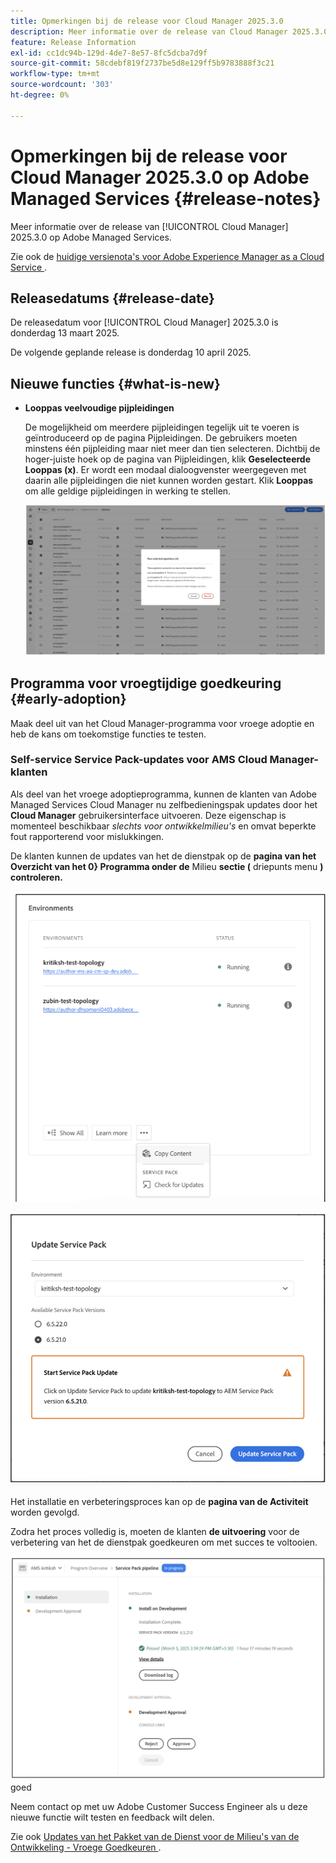 ```yaml
---
title: Opmerkingen bij de release voor Cloud Manager 2025.3.0
description: Meer informatie over de release van Cloud Manager 2025.3.0 op Adobe Managed Services.
feature: Release Information
exl-id: cc1dc94b-129d-4de7-8e57-8fc5dcba7d9f
source-git-commit: 58cdebf819f2737be5d8e129ff5b9783888f3c21
workflow-type: tm+mt
source-wordcount: '303'
ht-degree: 0%

---
```


# Opmerkingen bij de release voor Cloud Manager 2025.3.0 op Adobe Managed Services {#release-notes}

<!-- RELEASE WIKI  https://wiki.corp.adobe.com/display/DMSArchitecture/Cloud+Manager+2025.02.0+Release -->

Meer informatie over de release van [!UICONTROL Cloud Manager] 2025.3.0 op Adobe Managed Services.

Zie ook de [ huidige versienota&#39;s voor Adobe Experience Manager as a Cloud Service ](https://experienceleague.adobe.com/en/docs/experience-manager-cloud-service/content/release-notes/home).

## Releasedatums {#release-date}

De releasedatum voor [!UICONTROL Cloud Manager] 2025.3.0 is donderdag 13 maart 2025.

De volgende geplande release is donderdag 10 april 2025.

## Nieuwe functies {#what-is-new}

* **Looppas veelvoudige pijpleidingen**

  De mogelijkheid om meerdere pijpleidingen tegelijk uit te voeren is geïntroduceerd op de pagina Pijpleidingen. De gebruikers moeten minstens één pijpleiding maar niet meer dan tien selecteren. Dichtbij de hoger-juiste hoek op de pagina van Pijpleidingen, klik **Geselecteerde Looppas (x)**. Er wordt een modaal dialoogvenster weergegeven met daarin alle pijpleidingen die niet kunnen worden gestart. Klik **Looppas** om alle geldige pijpleidingen in werking te stellen.

  ![ Looppas geselecteerde de dialoogdoos van pijpleidingen ](/help/release-notes/assets/run-selected-pipelines.png)



## Programma voor vroegtijdige goedkeuring {#early-adoption}

Maak deel uit van het Cloud Manager-programma voor vroege adoptie en heb de kans om toekomstige functies te testen.

### Self-service Service Pack-updates voor AMS Cloud Manager-klanten

Als deel van het vroege adoptieprogramma, kunnen de klanten van Adobe Managed Services Cloud Manager nu zelfbedieningspak updates door het **Cloud Manager** gebruikersinterface uitvoeren. Deze eigenschap is momenteel beschikbaar *slechts voor ontwikkelmilieu&#39;s* en omvat beperkte fout rapporterend voor mislukkingen.

De klanten kunnen de updates van het de dienstpak op de **pagina van het Overzicht van het 0} Programma onder de** Milieu **sectie (** driepunts menu **) controleren.**

![ Controle voor het menuoptie van updates ](/help/release-notes/assets/check-for-updates-1.png)

![ de dialoogdoos van het Pak van de Dienst van de Update ](/help/release-notes/assets/check-for-updates-2.png)

Het installatie en verbeteringsproces kan op de **pagina van de Activiteit** worden gevolgd.

Zodra het proces volledig is, moeten de klanten **de uitvoering** voor de verbetering van het de dienstpak goedkeuren om met succes te voltooien.

![ keur de update van de de dienstpagina ](/help/release-notes/assets/check-for-updates-3.png) goed

Neem contact op met uw Adobe Customer Success Engineer als u deze nieuwe functie wilt testen en feedback wilt delen.

Zie ook [ Updates van het Pakket van de Dienst voor de Milieu&#39;s van de Ontwikkeling - Vroege Goedkeuren ](/help/using/service-packs-environments.md).


<!-- ## Bug fixes {#bug-fixes}

* A

Known Issues {#known-issues}

* A -->
